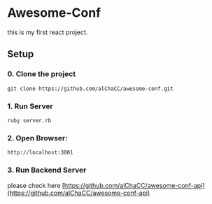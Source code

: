 # Awesome-Conf

this is my first react project.

## Setup

### 0. Clone the project

`git clone https://github.com/alChaCC/awesome-conf.git`

### 1. Run Server

`ruby server.rb`

### 2. Open Browser:

`http://localhost:3001`

### 3. Run Backend Server

please check here [https://github.com/alChaCC/awesome-conf-api](https://github.com/alChaCC/awesome-conf-api)

